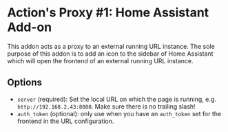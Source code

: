 # Action's Proxy #1: Home Assistant Add-on

This addon acts as a proxy to an external running URL instance. 
The sole purpose of this addon is to add an icon to the sidebar of Home Assistant which will open the frontend of an external running URL instance.

## Options

- `server` (required): Set the local URL on which the page is running, e.g. `http://192.168.2.43:8080`. Make sure there is no trailing slash!
- `auth_token` (optional): only use when you have an `auth_token` set for the frontend in the URL configuration.
